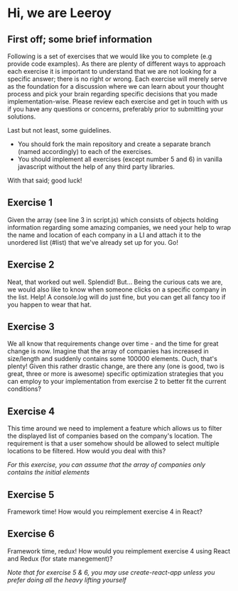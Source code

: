 # Hi, we are Leeroy

## First off; some brief information

Following is a set of exercises that we would like you to complete (e.g provide code examples). As there are plenty of different ways to approach each exercise it is important to understand that we are not looking for a specific answer; there is no right or wrong. Each exercise will merely serve as the foundation for a discussion where we can learn about your thought process and pick your brain regarding specific decisions that you made implementation-wise. Please review each exercise and get in touch with us if you have any questions or concerns, preferably prior to submitting your solutions.

Last but not least, some guidelines.

- You should fork the main repository and create a separate branch (named accordingly) to each of the exercises.
- You should implement all exercises (except number 5 and 6) in vanilla javascript without the help of any third party libraries.

With that said; good luck!

## Exercise 1

Given the array (see line 3 in script.js) which consists of objects holding information regarding some amazing companies, we need your help to wrap the name and location of each company in a LI and attach it to the unordered list (#list) that we've already set up for you. Go!

## Exercise 2

Neat, that worked out well. Splendid! But... Being the curious cats we are, we would also like to know when someone clicks on a specific company in the list. Help! A console.log will do just fine, but you can get all fancy too if you happen to wear that hat.

## Exercise 3

We all know that requirements change over time - and the time for great change is now. Imagine that the array of companies has increased in size/length and suddenly contains some 100000 elements. Ouch, that's plenty! Given this rather drastic change, are there any (one is good, two is great, three or more is awesome) specific optimization strategies that you can employ to your implementation from exercise 2 to better fit the current conditions?

## Exercise 4

This time around we need to implement a feature which allows us to filter the displayed list of companies based on the company's location. The requirement is that a user somehow should be allowed to select multiple locations to be filtered. How would you deal with this?

*For this exercise, you can assume that the array of companies only contains the initial elements*

## Exercise 5

Framework time! How would you reimplement exercise 4 in React?

## Exercise 6

Framework time, redux! How would you reimplement exercise 4 using React and Redux (for state manegement)?

*Note that for exercise 5 & 6, you may use create-react-app unless you prefer doing all the heavy lifting yourself*
